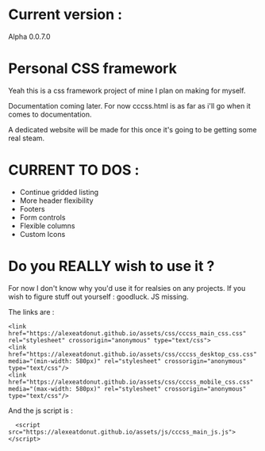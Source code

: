 # Current version :

Alpha 0.0.7.0

# Personal CSS framework

Yeah this is a css framework project of mine I plan on making for myself.

Documentation coming later. For now cccss.html is as far as i'll go when it comes to documentation.

A dedicated website will be made for this once it's going to be getting some real steam.

# CURRENT TO DOS :

- Continue gridded listing
- More header flexibility
- Footers
- Form controls
- Flexible columns
- Custom Icons

# Do you REALLY wish to use it ?

For now I don't know why you'd use it for realsies on any projects. If you wish to figure stuff out yourself : goodluck.
JS missing.

The links are :

    <link href="https://alexeatdonut.github.io/assets/css/cccss_main_css.css" rel="stylesheet" crossorigin="anonymous" type="text/css">
    <link href="https://alexeatdonut.github.io/assets/css/cccss_desktop_css.css" media="(min-width: 580px)" rel="stylesheet" crossorigin="anonymous" type="text/css"/>
    <link href="https://alexeatdonut.github.io/assets/css/cccss_mobile_css.css" media="(max-width: 580px)" rel="stylesheet" crossorigin="anonymous" type="text/css"/>

And the js script is :

      <script src="https://alexeatdonut.github.io/assets/js/cccss_main_js.js"></script>

<img href="./assets/img/funnylilguys.png">
